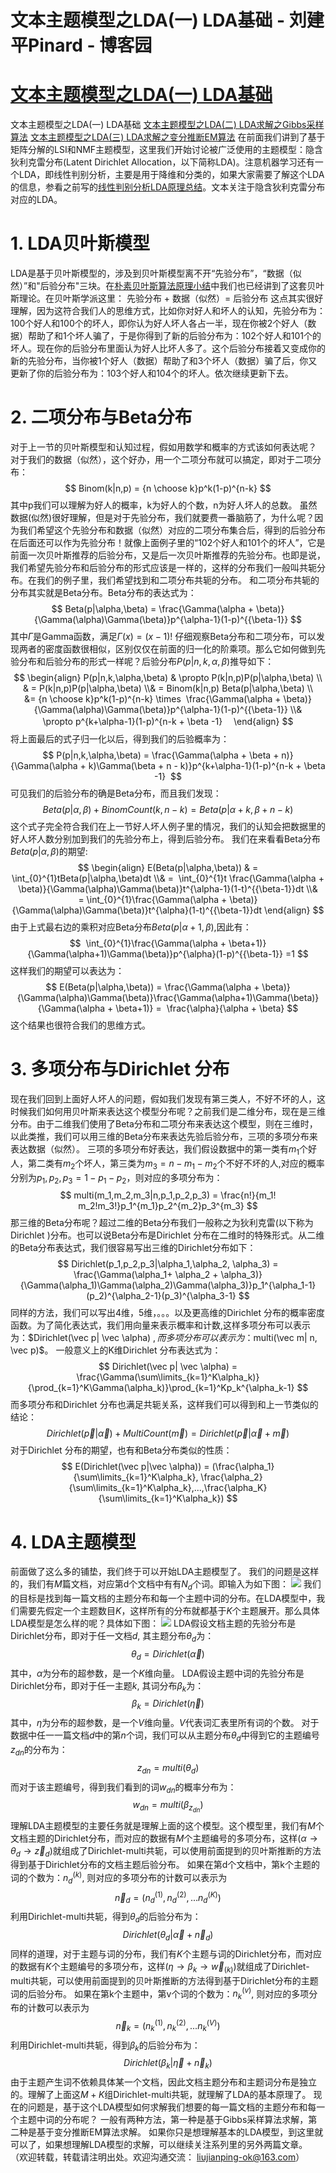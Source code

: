 
# 文本主题模型之LDA(一) LDA基础 - 刘建平Pinard - 博客园






# [文本主题模型之LDA(一) LDA基础](https://www.cnblogs.com/pinard/p/6831308.html)
文本主题模型之LDA(一) LDA基础
[文本主题模型之LDA(二) LDA求解之Gibbs采样算法](http://www.cnblogs.com/pinard/p/6867828.html)
[文本主题模型之LDA(三) LDA求解之变分推断EM算法](http://www.cnblogs.com/pinard/p/6873703.html)
在前面我们讲到了基于矩阵分解的LSI和NMF主题模型，这里我们开始讨论被广泛使用的主题模型：隐含狄利克雷分布(Latent Dirichlet Allocation，以下简称LDA)。注意机器学习还有一个LDA，即线性判别分析，主要是用于降维和分类的，如果大家需要了解这个LDA的信息，参看之前写的[线性判别分析LDA原理总结](http://www.cnblogs.com/pinard/p/6244265.html)。文本关注于隐含狄利克雷分布对应的LDA。
# 1. LDA贝叶斯模型
LDA是基于贝叶斯模型的，涉及到贝叶斯模型离不开“先验分布”，“数据（似然）”和"后验分布"三块。在[朴素贝叶斯算法原理小结](http://www.cnblogs.com/pinard/p/6069267.html)中我们也已经讲到了这套贝叶斯理论。在贝叶斯学派这里：
先验分布 + 数据（似然）= 后验分布
这点其实很好理解，因为这符合我们人的思维方式，比如你对好人和坏人的认知，先验分布为：100个好人和100个的坏人，即你认为好人坏人各占一半，现在你被2个好人（数据）帮助了和1个坏人骗了，于是你得到了新的后验分布为：102个好人和101个的坏人。现在你的后验分布里面认为好人比坏人多了。这个后验分布接着又变成你的新的先验分布，当你被1个好人（数据）帮助了和3个坏人（数据）骗了后，你又更新了你的后验分布为：103个好人和104个的坏人。依次继续更新下去。
# 2. 二项分布与Beta分布
对于上一节的贝叶斯模型和认知过程，假如用数学和概率的方式该如何表达呢？
对于我们的数据（似然），这个好办，用一个二项分布就可以搞定，即对于二项分布：
$$
Binom(k|n,p) = {n \choose k}p^k(1-p)^{n-k}
$$
其中p我们可以理解为好人的概率，k为好人的个数，n为好人坏人的总数。
虽然数据(似然)很好理解，但是对于先验分布，我们就要费一番脑筋了，为什么呢？因为我们希望这个先验分布和数据（似然）对应的二项分布集合后，得到的后验分布在后面还可以作为先验分布！就像上面例子里的“102个好人和101个的坏人”，它是前面一次贝叶斯推荐的后验分布，又是后一次贝叶斯推荐的先验分布。也即是说，我们希望先验分布和后验分布的形式应该是一样的，这样的分布我们一般叫共轭分布。在我们的例子里，我们希望找到和二项分布共轭的分布。
和二项分布共轭的分布其实就是Beta分布。Beta分布的表达式为：
$$
Beta(p|\alpha,\beta) = \frac{\Gamma(\alpha + \beta)}{\Gamma(\alpha)\Gamma(\beta)}p^{\alpha-1}(1-p)^{{\beta-1}}
$$
其中$\Gamma$是Gamma函数，满足$\Gamma(x) = (x-1)!$
仔细观察Beta分布和二项分布，可以发现两者的密度函数很相似，区别仅仅在前面的归一化的阶乘项。那么它如何做到先验分布和后验分布的形式一样呢？后验分布$P(p|n,k,\alpha,\beta)$推导如下：
$$
 \begin{align} P(p|n,k,\alpha,\beta) & \propto P(k|n,p)P(p|\alpha,\beta) \\ & = P(k|n,p)P(p|\alpha,\beta) \\& = Binom(k|n,p) Beta(p|\alpha,\beta) \\ &= {n \choose k}p^k(1-p)^{n-k} \times  \frac{\Gamma(\alpha + \beta)}{\Gamma(\alpha)\Gamma(\beta)}p^{\alpha-1}(1-p)^{{\beta-1}} \\& \propto p^{k+\alpha-1}(1-p)^{n-k + \beta -1}　 \end{align}
$$
将上面最后的式子归一化以后，得到我们的后验概率为：
$$
P(p|n,k,\alpha,\beta) = \frac{\Gamma(\alpha + \beta + n)}{\Gamma(\alpha + k)\Gamma(\beta + n - k)}p^{k+\alpha-1}(1-p)^{n-k + \beta -1} 
$$
可见我们的后验分布的确是Beta分布，而且我们发现：
$$
 Beta(p|\alpha,\beta) + BinomCount(k,n-k) = Beta(p|\alpha + k,\beta +n-k)
$$
这个式子完全符合我们在上一节好人坏人例子里的情况，我们的认知会把数据里的好人坏人数分别加到我们的先验分布上，得到后验分布。
我们在来看看Beta分布$Beta(p|\alpha,\beta)$的期望:
$$
 \begin{align} E(Beta(p|\alpha,\beta)) & = \int_{0}^{1}tBeta(p|\alpha,\beta)dt \\& =  \int_{0}^{1}t \frac{\Gamma(\alpha + \beta)}{\Gamma(\alpha)\Gamma(\beta)}t^{\alpha-1}(1-t)^{{\beta-1}}dt \\& = \int_{0}^{1}\frac{\Gamma(\alpha + \beta)}{\Gamma(\alpha)\Gamma(\beta)}t^{\alpha}(1-t)^{{\beta-1}}dt \end{align}
$$
由于上式最右边的乘积对应Beta分布$Beta(p|\alpha+1,\beta)$,因此有：
$$
 \int_{0}^{1}\frac{\Gamma(\alpha + \beta+1)}{\Gamma(\alpha+1)\Gamma(\beta)}p^{\alpha}(1-p)^{{\beta-1}} =1
$$
这样我们的期望可以表达为：
$$
E(Beta(p|\alpha,\beta)) = \frac{\Gamma(\alpha + \beta)}{\Gamma(\alpha)\Gamma(\beta)}\frac{\Gamma(\alpha+1)\Gamma(\beta)}{\Gamma(\alpha + \beta+1)} =  \frac{\alpha}{\alpha + \beta} 
$$
这个结果也很符合我们的思维方式。
# 3. 多项分布与Dirichlet 分布
现在我们回到上面好人坏人的问题，假如我们发现有第三类人，不好不坏的人，这时候我们如何用贝叶斯来表达这个模型分布呢？之前我们是二维分布，现在是三维分布。由于二维我们使用了Beta分布和二项分布来表达这个模型，则在三维时，以此类推，我们可以用三维的Beta分布来表达先验后验分布，三项的多项分布来表达数据（似然）。
三项的多项分布好表达，我们假设数据中的第一类有$m_1$个好人，第二类有$m_2$个坏人，第三类为$m_3 = n-m_1-m_2$个不好不坏的人,对应的概率分别为$p_1,p_2,p_3 = 1-p_1-p_2$，则对应的多项分布为：
$$
multi(m_1,m_2,m_3|n,p_1,p_2,p_3) = \frac{n!}{m_1! m_2!m_3!}p_1^{m_1}p_2^{m_2}p_3^{m_3}
$$
那三维的Beta分布呢？超过二维的Beta分布我们一般称之为狄利克雷(以下称为Dirichlet )分布。也可以说Beta分布是Dirichlet 分布在二维时的特殊形式。从二维的Beta分布表达式，我们很容易写出三维的Dirichlet分布如下：
$$
Dirichlet(p_1,p_2,p_3|\alpha_1,\alpha_2, \alpha_3) = \frac{\Gamma(\alpha_1+ \alpha_2 + \alpha_3)}{\Gamma(\alpha_1)\Gamma(\alpha_2)\Gamma(\alpha_3)}p_1^{\alpha_1-1}(p_2)^{\alpha_2-1}(p_3)^{\alpha_3-1}
$$
同样的方法，我们可以写出4维，5维，。。。以及更高维的Dirichlet 分布的概率密度函数。为了简化表达式，我们用向量来表示概率和计数,这样多项分布可以表示为：$Dirichlet(\vec p| \vec \alpha) $,而多项分布可以表示为：$multi(\vec m| n, \vec p)$。
一般意义上的K维Dirichlet 分布表达式为：
$$
Dirichlet(\vec p| \vec \alpha) = \frac{\Gamma(\sum\limits_{k=1}^K\alpha_k)}{\prod_{k=1}^K\Gamma(\alpha_k)}\prod_{k=1}^Kp_k^{\alpha_k-1}
$$
而多项分布和Dirichlet 分布也满足共轭关系，这样我们可以得到和上一节类似的结论：
$$
 Dirichlet(\vec p|\vec \alpha) + MultiCount(\vec m) = Dirichlet(\vec p|\vec \alpha + \vec m)
$$
对于Dirichlet 分布的期望，也有和Beta分布类似的性质：
$$
E(Dirichlet(\vec p|\vec \alpha)) = (\frac{\alpha_1}{\sum\limits_{k=1}^K\alpha_k}, \frac{\alpha_2}{\sum\limits_{k=1}^K\alpha_k},...,\frac{\alpha_K}{\sum\limits_{k=1}^K\alpha_k})
$$
# 4. LDA主题模型
前面做了这么多的铺垫，我们终于可以开始LDA主题模型了。
我们的问题是这样的，我们有$M$篇文档，对应第d个文档中有有$N_d$个词。即输入为如下图：
![](https://images2015.cnblogs.com/blog/1042406/201705/1042406-20170517135228963-491669544.png)
我们的目标是找到每一篇文档的主题分布和每一个主题中词的分布。在LDA模型中，我们需要先假定一个主题数目$K$，这样所有的分布就都基于$K$个主题展开。那么具体LDA模型是怎么样的呢？具体如下图：
![](https://images2015.cnblogs.com/blog/1042406/201705/1042406-20170517134339588-825441177.png)
LDA假设文档主题的先验分布是Dirichlet分布，即对于任一文档$d$, 其主题分布$\theta_d$为：
$$
\theta_d = Dirichlet(\vec \alpha)
$$
其中，$\alpha$为分布的超参数，是一个$K$维向量。
LDA假设主题中词的先验分布是Dirichlet分布，即对于任一主题$k$, 其词分布$\beta_k$为：
$$
\beta_k= Dirichlet(\vec \eta)
$$
其中，$\eta$为分布的超参数，是一个$V$维向量。$V$代表词汇表里所有词的个数。
对于数据中任一一篇文档$d$中的第$n$个词，我们可以从主题分布$\theta_d$中得到它的主题编号$z_{dn}$的分布为：
$$
z_{dn} = multi(\theta_d)
$$
而对于该主题编号，得到我们看到的词$w_{dn}$的概率分布为： 
$$
w_{dn} = multi(\beta_{z_{dn}})
$$
理解LDA主题模型的主要任务就是理解上面的这个模型。这个模型里，我们有$M$个文档主题的Dirichlet分布，而对应的数据有$M$个主题编号的多项分布，这样($\alpha \to \theta_d \to \vec z_{d}$)就组成了Dirichlet-multi共轭，可以使用前面提到的贝叶斯推断的方法得到基于Dirichlet分布的文档主题后验分布。
如果在第d个文档中，第k个主题的词的个数为：$n_d^{(k)}$, 则对应的多项分布的计数可以表示为 
$$
\vec n_d = (n_d^{(1)}, n_d^{(2)},...n_d^{(K)})
$$
利用Dirichlet-multi共轭，得到$\theta_d$的后验分布为：
$$
Dirichlet(\theta_d | \vec \alpha + \vec n_d)
$$
同样的道理，对于主题与词的分布，我们有$K$个主题与词的Dirichlet分布，而对应的数据有$K$个主题编号的多项分布，这样($\eta \to \beta_k \to \vec w_{(k)}$)就组成了Dirichlet-multi共轭，可以使用前面提到的贝叶斯推断的方法得到基于Dirichlet分布的主题词的后验分布。
如果在第k个主题中，第v个词的个数为：$n_k^{(v)}$, 则对应的多项分布的计数可以表示为 
$$
\vec n_k = (n_k^{(1)}, n_k^{(2)},...n_k^{(V)})
$$
利用Dirichlet-multi共轭，得到$\beta_k$的后验分布为：
$$
Dirichlet(\beta_k | \vec \eta+ \vec n_k)
$$
由于主题产生词不依赖具体某一个文档，因此文档主题分布和主题词分布是独立的。理解了上面这$M+K$组Dirichlet-multi共轭，就理解了LDA的基本原理了。
现在的问题是，基于这个LDA模型如何求解我们想要的每一篇文档的主题分布和每一个主题中词的分布呢？
一般有两种方法，第一种是基于Gibbs采样算法求解，第二种是基于变分推断EM算法求解。
如果你只是想理解基本的LDA模型，到这里就可以了，如果想理解LDA模型的求解，可以继续关注系列里的另外两篇文章。
（欢迎转载，转载请注明出处。欢迎沟通交流： liujianping-ok@163.com）





